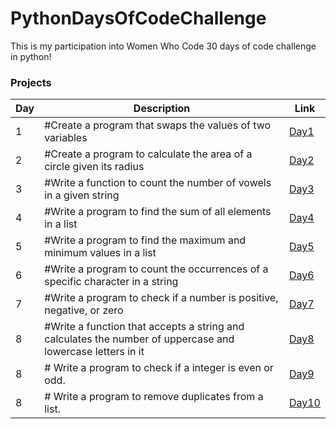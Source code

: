 # PythonDaysOfCodeChallenge

This is my participation into Women Who Code 30 days of code challenge in python!

### Projects

| Day | Description                                                          | Link                                                                                                  |
| --- | -------------------------------------------------------------------- | ----------------------------------------------------------------------------------------------------- |
| 1   | #Create a program that swaps the values of two variables             | <a href="https://github.com/asmaaHamdym/PythonDaysOfCodeChallenge/blob/main/1-swap.py">Day1</a>         |
| 2   | #Create a program to calculate the area of a circle given its radius | <a href="https://github.com/asmaaHamdym/PythonDaysOfCodeChallenge/blob/main/2-areaOfCircle.py">Day2</a> |
| 3   | #Write a function to count the number of vowels in a given string    | <a href="https://github.com/asmaaHamdym/PythonDaysOfCodeChallenge/blob/main/3-noOfVowels.py">Day3<a>  |
| 4   | #Write a program to find the sum of all elements in a list           | <a href="https://github.com/asmaaHamdym/PythonDaysOfCodeChallenge/blob/main/4-listSum.py">Day4<a>     |
| 5   | #Write a program to find the maximum and minimum values in a list    | <a href="https://github.com/asmaaHamdym/PythonDaysOfCodeChallenge/blob/main/5-maxAndMin.py">Day5<a>     |
| 6   | #Write a program to count the occurrences of a specific character in a string   | <a href="https://github.com/asmaaHamdym/PythonDaysOfCodeChallenge/blob/main/6-countOccurrences.py">Day6<a>  |
| 7   | #Write a program to check if a number is positive, negative, or zero | <a href="https://github.com/asmaaHamdym/PythonDaysOfCodeChallenge/blob/main/7-positiveOrNegative.py">Day7<a>  |
| 8   | #Write a function that accepts a string and calculates the number of uppercase and lowercase letters in it | <a href="https://github.com/asmaaHamdym/PythonDaysOfCodeChallenge/blob/main/8-noOfUppercaseLowercase.py">Day8<a>  |
| 8   | # Write a program to check if a integer is even or odd. | <a href="https://github.com/asmaaHamdym/PythonDaysOfCodeChallenge/blob/main/9-oddOrEven.py">Day9<a>  |
| 8   | # Write a program to remove duplicates from a list. | <a href="https://github.com/asmaaHamdym/PythonDaysOfCodeChallenge/blob/main/10-removeDuplictes.py">Day10<a>  |




